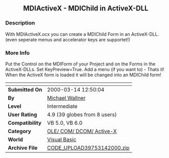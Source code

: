 ﻿<div align="center">

## MDIActiveX \- MDIChild in ActiveX\-DLL


</div>

### Description

With MDIActiveX.ocx you can create a MDIChild Form in an ActiveX-DLL. (even seperate menus and accelerator keys are supportet!)
 
### More Info
 
Put the Control on the MDIForm of your Project and on the Forms in the ActiveX-DLLs. Set KeyPreview=True. Add a menu (if you want to) - Thats it! When the ActiveX form is loaded it will be changed into an MDIChild form!


<span>             |<span>
---                |---
**Submitted On**   |2000-03-14 12:50:04
**By**             |[Michael Wallner](https://github.com/Planet-Source-Code/PSCIndex/blob/master/ByAuthor/michael-wallner.md)
**Level**          |Intermediate
**User Rating**    |4.9 (39 globes from 8 users)
**Compatibility**  |VB 5\.0, VB 6\.0
**Category**       |[OLE/ COM/ DCOM/ Active\-X](https://github.com/Planet-Source-Code/PSCIndex/blob/master/ByCategory/ole-com-dcom-active-x__1-29.md)
**World**          |[Visual Basic](https://github.com/Planet-Source-Code/PSCIndex/blob/master/ByWorld/visual-basic.md)
**Archive File**   |[CODE\_UPLOAD39753142000\.zip](https://github.com/Planet-Source-Code/michael-wallner-mdiactivex-mdichild-in-activex-dll__1-6577/archive/master.zip)








